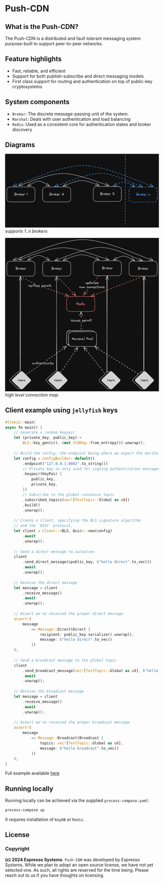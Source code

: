 # Push-CDN

## What is the Push-CDN?
The Push-CDN is a distributed and fault tolerant messaging system purpose-built to support peer-to-peer networks.

## Feature highlights
- Fast, reliable, and efficient
- Support for both publish-subscribe and direct messaging models
- First class support for routing and authentication on top of public-key cryptosystems

## System components
- `Broker`: The discrete message-passing unit of the system.
- `Marshal`: Deals with user authentication and load balancing
- `Redis`: Used as a consistent core for authentication states and broker discovery 

## Diagrams
![supports 1..n brokers](https://github.com/EspressoSystems/push-cdn/blob/master/diagrams/nbrokers.png?raw=true)
*supports 1..n brokers*

![high level connection map](https://github.com/EspressoSystems/push-cdn/blob/master/diagrams/high-level-connections.png?raw=true)
*high level connection map*

## Client example using `jellyfish` keys
```rust
#[tokio::main]
async fn main() {
    // Generate a random keypair
    let (private_key, public_key) =
        BLS::key_gen(&(), &mut StdRng::from_entropy()).unwrap();

    // Build the config, the endpoint being where we expect the marshal to be
    let config = ConfigBuilder::default()
        .endpoint("127.0.0.1:8082".to_string())
        // Private key is only used for signing authentication messages
        .keypair(KeyPair {
            public_key,
            private_key,
        })
        // Subscribe to the global consensus topic
        .subscribed_topics(vec![TestTopic::Global as u8])
        .build()
        .unwrap();

    // Create a client, specifying the BLS signature algorithm
    // and the `QUIC` protocol.
    let client = Client::<BLS, Quic>::new(config)
        .await
        .unwrap();

    // Send a direct message to ourselves
    client
        .send_direct_message(&public_key, b"hello direct".to_vec())
        .await
        .unwrap();

    // Receive the direct message
    let message = client
        .receive_message()
        .await
        .unwrap();

    // Assert we've received the proper direct message
    assert!(
        message
            == Message::Direct(Direct {
                recipient: public_key.serialize().unwrap(),
                message: b"hello direct".to_vec()
            })
    );

    // Send a broadcast message to the global topic
    client
        .send_broadcast_message(vec![TestTopic::Global as u8], b"hello broadcast".to_vec())
        .await
        .unwrap();

    // Receive the broadcast message
    let message = client
        .receive_message()
        .await
        .unwrap();

    // Assert we've received the proper broadcast message
    assert!(
        message
            == Message::Broadcast(Broadcast {
                topics: vec![TestTopic::Global as u8],
                message: b"hello broadcast".to_vec()
            })
    );
}
```
Full example available [here](./cdn-client/src/main.rs)

## Running locally
Running locally can be achieved via the supplied `process-compose.yaml`:
```bash
process-compose up
```

It requires installation of `KeyDB` or `Redis`.

## License
### Copyright
**(c) 2024 Espresso Systems**.
`Push-CDN` was developed by Espresso Systems. While we plan to adopt an open source license, we have not yet selected one. As such, all rights are reserved for the time being. Please reach out to us if you have thoughts on licensing.

